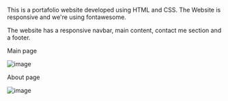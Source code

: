This is a portafolio website developed using HTML and CSS. The Website is responsive and we're using fontawesome.

The website has a responsive navbar, main content, contact me section and a footer.

Main page

![image](https://github.com/user-attachments/assets/b1ba7666-66be-4bcf-922e-9824c03a5668)

About page

![image](https://github.com/user-attachments/assets/06602404-c227-4058-bbd8-55bbf518910a)

